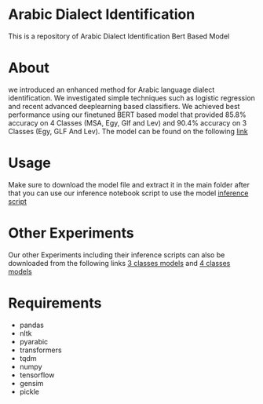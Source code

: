 # Arabic Dialect Identification

This is a repository of Arabic Dialect Identification Bert Based Model

# About
we introduced an enhanced method for Arabic language dialect identification. We investigated simple techniques such as logistic regression and recent advanced deeplearning based classifiers. We achieved best performance using our finetuned BERT based model that provided 85.8% accuracy on 4 Classes (MSA, Egy, Glf and Lev) and 90.4% accuracy on 3 Classes (Egy, GLF And Lev). The model can be found on the following [link](https://drive.google.com/file/d/165CtKwqDvHBYGvRUU_NBY2cbKBsqeev2/view?usp=sharing)

# Usage
Make sure to download the model file and extract it in the main folder
after that you can use our inference notebook script to use the model [inference script](https://github.com/naderessam110/Arabic_Dialect_Identification/blob/main/inference.ipynb)

# Other Experiments
Our other Experiments including their inference scripts can also be downloaded from the following links [3 classes models](https://drive.google.com/drive/folders/1EaSZiyLKfDCRd3fnPCtRAktMfzt-gWHI?usp=sharing) and [4 classes models](https://drive.google.com/drive/folders/1woSvSKYIYOzaU0nrHGcK-V0VPSsJayVs?usp=sharing)

# Requirements
* pandas
* nltk
* pyarabic
* transformers
* tqdm
* numpy
* tensorflow
* gensim
* pickle
